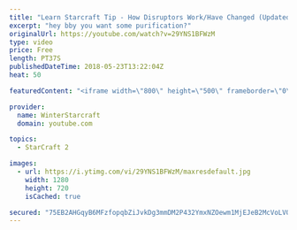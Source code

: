 ```yaml
---
title: "Learn Starcraft Tip - How Disruptors Work/Have Changed (Updated Patch 4.0 2018)"
excerpt: "hey bby you want some purification?"
originalUrl: https://youtube.com/watch?v=29YNS1BFWzM
type: video
price: Free
length: PT37S
publishedDateTime: 2018-05-23T13:22:04Z
heat: 50

featuredContent: "<iframe width=\"800\" height=\"500\" frameborder=\"0\" src=\"https://www.youtube.com/embed/29YNS1BFWzM\" allow=\"accelerometer; autoplay; encrypted-media; gyroscope; picture-in-picture\" allowfullscreen></iframe>"

provider:
  name: WinterStarcraft
  domain: youtube.com

topics:
  - StarCraft 2

images:
  - url: https://i.ytimg.com/vi/29YNS1BFWzM/maxresdefault.jpg
    width: 1280
    height: 720
    isCached: true

secured: "75EB2AHGqyB6MFzfopqbZiJvkDg3mmDM2P432YmxNZOewm1MjEJeB2McVoLVOUcxgDxK6agFd2OU0FS3VnkmXz8lBr4PTYqRWRHuQd1OEfSpJkkzXMHIwnMZ77Py3r8CcpS3g3pF4TyUmgapOBMT/rnWSO0JCQGRZpDw/Jq0MjYdjhs5LwWOQC32T81WwJlbfrv6RuLIWQQ2krlU9ilsegFnm+ytFLRVwc3uI+ceLWzfl//gdmG5ehl/eSH/jO94fQGwdHCBNROAUJ/ahMvDJqX9gQX22dP2MHWy/WLad2LEbTFyk5HK8UFchpHRIpMbQzRJISab7zwBfEmDL3Va04XCVtwsZJ6jSW97gMihk15IFm7OTEN2nMdLTZtGTghZ1GBpIXSLdf6KuQ8yRj2cgAsaRQ3BAp4uYNqgy1ACyDs=;MdtTvVnkwqnAGs6H9lk70A=="
---
```


